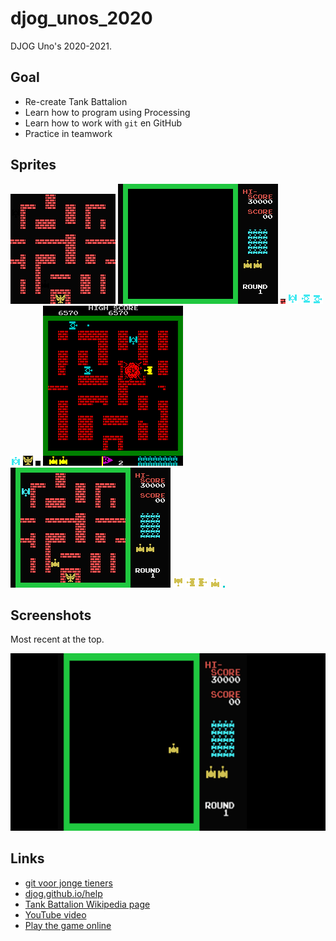 # djog_unos_2020

DJOG Uno's 2020-2021.

## Goal

 * Re-create Tank Battalion
 * Learn how to program using Processing
 * Learn how to work with `git` en GitHub
 * Practice in teamwork

## Sprites

![](data/Arena.png)
![](data/Background.png)
![](data/Bricks.png)
![](data/EnemyDown.png)
![](data/EnemyLeft.png)
![](data/EnemyRight.png)
![](data/EnemyUp.png)
![](data/Flag.png)
![](data/NoBricks.png)
![](data/Original2.png)
![](data/Original.png)
![](data/PlayerDown.png)
![](data/PlayerLeft.png)
![](data/PlayerRight.png)
![](data/PlayerUp.png)
![](data/Shell.png)

## Screenshots

Most recent at the top.

![](pics/20200821.png)

## Links

 * [git voor jonge tieners](https://github.com/richelbilderbeek/git_voor_jonge_tieners)
 * [djog.github.io/help](https://djog.github.io/help/)
 * [Tank Battalion Wikipedia page](https://en.wikipedia.org/wiki/Tank_Battalion)
 * [YouTube video](https://youtu.be/vNNPbVpZutw)
 * [Play the game online](https://www.retrogames.cc/msx1-games/tank-battalion.html)

